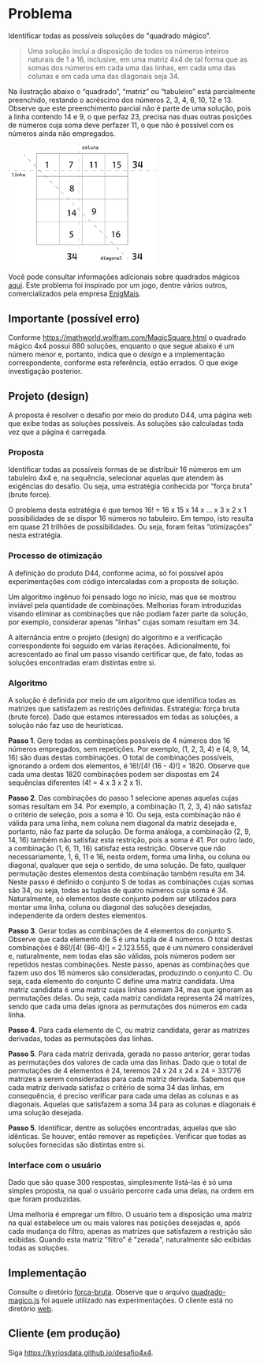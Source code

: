 # Problema

Identificar todas as possíveis soluções do "quadrado mágico".

> Uma solução inclui a disposição de todos os números inteiros naturais de 1 a 16, inclusive,
> em uma matriz 4x4 de tal forma que as somas dos números em cada uma das linhas,
> em cada uma das colunas e em cada uma das diagonais seja 34.

Na ilustração abaixo o “quadrado”, “matriz” ou “tabuleiro” está parcialmente preenchido, restando o acréscimo dos números 2, 3, 4, 6, 10, 12 e 13. Observe que este preenchimento parcial não é parte de uma solução, pois a linha contendo 14 e 9, o que perfaz 23, precisa nas duas outras posições de números cuja soma deve perfazer 11, o que não é possível com os números ainda não empregados.

<img src="https://github.com/kyriosdata/desafio4x4/blob/main/imagens/4x4.png" width="300">

Você pode consultar informações adicionais sobre quadrados mágicos [aqui](https://pt.wikipedia.org/wiki/Quadrado_m%C3%A1gico).
Este problema foi inspirado por um jogo, dentre vários outros, comercializados pela empresa
[EnigMais](https://www.enigmais.com.br/).

## Importante (possível erro)

Conforme https://mathworld.wolfram.com/MagicSquare.html o quadrado mágico 4x4 possui 880 soluções, enquanto
o que segue abaixo é um número menor e, portanto, indica que o _design_ e a implementação correspondente,
conforme esta referência, estão errados. O que exige investigação posterior.

## Projeto (design)

A proposta é resolver o desafio por meio do produto D44, uma página web que exibe todas as soluções possíveis. As soluções são calculadas toda vez que a página é carregada.

### Proposta

Identificar todas as possíveis formas de se distribuir 16 números em um tabuleiro 4x4 e, na sequência, selecionar aquelas que atendem às exigências do desafio. Ou seja, uma estratégia conhecida por “força bruta” (brute force).

O problema desta estratégia é que temos 16! = 16 x 15 x 14 x … x 3 x 2 x 1 possibilidades de se dispor 16 números no tabuleiro. Em tempo, isto resulta em quase 21 trilhões de possibilidades. Ou seja, foram feitas “otimizações” nesta estratégia.

### Processo de otimização

A definição do produto D44, conforme acima, só foi possível após experimentações com código intercaladas com a proposta de solução.

Um algoritmo ingênuo foi pensado logo no início, mas que se mostrou inviável pela quantidade de combinações. Melhorias foram introduzidas visando eliminar as combinações que não podiam fazer parte da solução, por exemplo, considerar apenas
"linhas" cujas somam resultam em 34.

A alternância entre o projeto (design) do algoritmo e a verificação correspondente foi seguido em várias iterações. Adicionalmente, foi acrescentado ao final um passo visando certificar que, de fato, todas as soluções encontradas eram distintas entre si.

### Algoritmo

A solução é definida por meio de um algoritmo que identifica todas as matrizes que satisfazem as restrições definidas. Estratégia: força bruta (brute force). Dado que estamos interessados em todas as soluções, a solução não faz uso de heurísticas.

**Passo 1**. Gere todas as combinações possíveis de 4 números dos 16 números empregados, sem repetições. Por exemplo, (1, 2, 3, 4) e (4, 9, 14, 16) são duas destas combinações. O total de combinações possíveis, ignorando a ordem dos elementos, é 16!/[4! (16 - 4)!] = 1820. Observe que cada uma destas 1820 combinações podem ser dispostas em 24 sequências diferentes (4! = 4 x 3 x 2 x 1).

**Passo 2**. Das combinações do passo 1 selecione apenas aquelas cujas somas resultam em 34. Por exemplo, a combinação (1, 2, 3, 4) não satisfaz o critério de seleção, pois a soma é 10. Ou seja, esta combinação não é válida para uma linha, nem coluna nem diagonal da matriz desejada e, portanto, não faz parte da solução. De forma análoga, a combinação (2, 9, 14, 16) também não satisfaz esta restrição, pois a soma é 41. Por outro lado, a combinação (1, 6, 11, 16) satisfaz esta restrição. Observe que não necessariamente, 1, 6, 11 e 16, nesta ordem, forma uma linha, ou coluna ou diagonal, qualquer que seja o sentido, de uma solução. De fato, qualquer permutação destes elementos desta combinação também resulta em 34. Neste passo é definido o conjunto S de todas as combinações cujas somas são 34, ou seja, todas as tuplas de quatro números cuja soma é 34. Naturalmente, só elementos deste conjunto podem ser utilizados para montar uma linha, coluna ou diagonal das soluções desejadas, independente da ordem destes elementos.

**Passo 3**. Gerar todas as combinações de 4 elementos do conjunto S. Observe que cada elemento de S é uma tupla de 4 números. O total destas combinações é 86!/[4! (86-4)!] = 2.123.555, que é um número considerável e, naturalmente, nem todas elas são válidas, pois números podem ser repetidos nestas combinações. Neste passo, apenas as combinações que fazem uso dos 16 números são consideradas, produzindo o conjunto C.
Ou seja, cada elemento do conjunto C define uma matriz candidata. Uma matriz candidata é uma matriz cujas linhas somam 34, mas que ignoram as permutações delas. Ou seja, cada matriz candidata representa 24 matrizes, sendo que cada uma delas ignora as permutações dos números em cada linha.

**Passo 4**. Para cada elemento de C, ou matriz candidata, gerar as matrizes derivadas, todas as permutações das linhas.

**Passo 5**. Para cada matriz derivada, gerada no passo anterior, gerar todas as permutações dos valores de cada uma das linhas. Dado que o total de permutações de 4 elementos é 24, teremos 24 x 24 x 24 x 24 = 331776 matrizes a serem consideradas para cada matriz derivada. Sabemos que cada matriz derivada satisfaz o critério de soma 34 das linhas, em consequência, é preciso verificar para cada uma delas 
as colunas e as diagonais. Aquelas que satisfazem a soma 34 para as colunas e diagonais é uma solução desejada.

**Passo 5**. Identificar, dentre as soluções encontradas, aquelas que são idênticas. Se houver, então remover as repetições. Verificar que todas as soluções fornecidas são distintas entre si.

### Interface com o usuário

Dado que são quase 300 respostas, simplesmente listá-las é só uma simples proposta, na qual o usuário percorre cada uma delas, na ordem em que foram produzidas.

Uma melhoria é empregar um filtro. O usuário tem a disposição uma matriz na
qual estabelece um ou mais valores nas posições desejadas e, após cada mudança
do filtro, apenas as matrizes que satisfazem a restrição são exibidas. Quando
esta matriz "filtro" é "zerada", naturalmente são exibidas todas as soluções.

## Implementação

Consulte o diretório [forca-bruta](forca-bruta). Observe que o arquivo
[quadrado-magico.js](./forca-bruta/quadrado-magico.js) foi aquele
utilizado nas experimentações. O cliente está no diretório
[web](./forca-bruta/web).

## Cliente (em produção)

Siga https://kyriosdata.github.io/desafio4x4.

